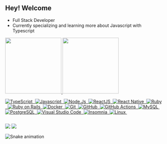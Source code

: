 ## Hey! Welcome

- Full Stack Developer
- Currently specializing and learning more about Javascript with Typescript

<div>
  <a href="https://github.com/matheus-caldeira">
  <img height="180em" src="https://github-readme-stats.vercel.app/api?username=matheus-caldeira&show_icons=true&theme=vue&include_all_commits=true&count_private=true&show_icons=true"/>
  <img height="180em" src="https://github-readme-stats.vercel.app/api/top-langs/?username=matheus-caldeira&layout=compact&langs_count=10&theme=vue"/>
</div>
  
  ![TypeScript](https://img.shields.io/badge/-TypeScript-000000?style=flat&logo=typescript&logoColor=white)&nbsp;
  ![Javascript](https://img.shields.io/badge/-Javascript-000000?style=flat&logo=javascript&logoColor=white)&nbsp;
  ![Node.Js](https://img.shields.io/badge/-Node.Js-000000?style=flat&logo=node.js&logoColor=white)&nbsp;
  ![ReactJS](https://img.shields.io/badge/-ReactJS-000000?style=flat&logo=react&logoColor=white)&nbsp;
  ![React Native](https://img.shields.io/badge/-React%20Native-000000?style=flat&logo=react&logoColor=white)&nbsp;
  ![Ruby](https://img.shields.io/badge/-Ruby-000000?style=flat&logo=ruby&logoColor=white)&nbsp;
  ![Ruby on Rails](https://img.shields.io/badge/-Ruby%20On%20Rails-000000?style=flat&logo=rubyonrails&logoColor=white)&nbsp;
  ![Docker](https://img.shields.io/badge/-Docker-000000?style=flat&logo=docker&logoColor=white)&nbsp;
  ![Git](https://img.shields.io/badge/-Git-000000?style=flat&logo=git&logoColor=white)&nbsp;
  ![GitHub](https://img.shields.io/badge/-GitHub-000000?style=flat&logo=github)&nbsp;
  ![GitHub Actions](https://img.shields.io/badge/GitHub%20Actions%20-000000?style=flat&logo=github-actions&logoColor=white)&nbsp;
  ![MySQL](https://img.shields.io/badge/-MySQL-000000?style=flat&logo=mysql&logoColor=white)&nbsp;
  ![PostgreSQL](https://img.shields.io/badge/-PostgreSQL-000000?style=flat&logo=postgresql&logoColor=white)&nbsp;
  ![Visual Studio Code](https://img.shields.io/badge/-Visual%20Studio%20Code-000000?style=flat&logo=visual-studio-code&logoColor=white)&nbsp;
  ![Insomnia](https://img.shields.io/badge/-Insomnia-000000?style=flat&logo=insomnia&logoColor=white)&nbsp;
  ![Linux](https://img.shields.io/badge/-Linux-000000?style=flat&logo=linux&logoColor=white)&nbsp;
</div>
  
  ##
 
<div> 
  <a href = "mailto:matheuscardozo4@gmail.com"><img src="https://img.shields.io/badge/-Gmail-%23333?style=for-the-badge&logo=gmail&logoColor=white" target="_blank"></a>
  <a href="https://www.linkedin.com/in/caldeiramatheus" target="_blank"><img src="https://img.shields.io/badge/-LinkedIn-%230077B5?style=for-the-badge&logo=linkedin&logoColor=white" target="_blank"></a> 
 
  ![Snake animation](https://github.com/matheus-caldeira/matheus-caldeira/blob/output/github-contribution-grid-snake.svg)
 
</div>


[github-stats]: https://github-readme-stats.vercel.app/api?username=matheus-caldeira&show_icons=true&theme=vue&include_all_commits=true&count_private=true&show_icons=true